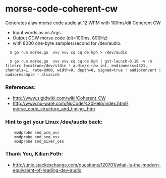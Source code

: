 # morse-code-coherent-cw

Generates alaw morse code audio at 12 WPM with 100ms/dit Coherent CW

* Input words as os.Args.
* Output CCW morse code (dit=100ms, 800Hz)
* with 8000 one-byte samples/second for /dev/audio.

```
  $ go run morse.go  vvv vvv cq cq de kph > /dev/audio

  $ go run morse.go  vvv vvv cq cq de kph | gst-launch-0.10 -v -m filesrc location=/dev/stdin ! audio/x-raw-int, endianness=4321, channels=1, rate=8000, width=8, depth=8, signed=true ! audioconvert ! audioresample ! alsasink
```

### References:
* http://www.sigidwiki.com/wiki/Coherent_CW
* http://www.nu-ware.com/NuCode%20Help/index.html?morse_code_structure_and_timing_.htm

### Hint to get your Linux /dev/audio back:

```
    modprobe snd_pcm_oss
    modprobe snd_seq_oss
    modprobe snd_mixer_oss
```

### Thank You, Kilian Foth:
* http://unix.stackexchange.com/questions/120701/what-is-the-modern-equivalent-of-reading-dev-audio
